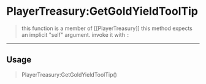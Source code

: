 # PlayerTreasury:GetGoldYieldToolTip
> this function is a member of [[PlayerTreasury]]
> this method expects an implicit "self" argument. invoke it with `:`
-----
## Usage
> PlayerTreasury:GetGoldYieldToolTip()
